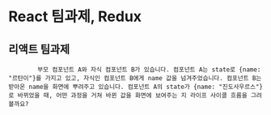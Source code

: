 # React 팀과제, Redux

## 리액트 팀과제

			부모 컴포넌트 A와 자식 컴포넌트 B가 있습니다. 컴포넌트 A는 state로 {name: "르탄이"}를 가지고 있고, 자식인 컴포넌트 B에게 name 값을 넘겨주었습니다. 컴포넌트 B는 받아온 name을 화면에 뿌려주고 있습니다. 컴포넌트 A의 state가 {name: "진도사우르스"}로 바뀌었을 때, 어떤 과정을 거쳐 바뀐 값을 화면에 보여주는 지 라이프 사이클 흐름을 그려볼까요?
